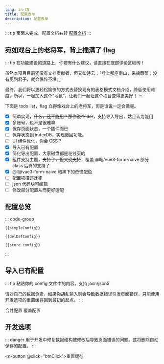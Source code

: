```yaml
---
lang: zh-CN
title: 配置表单
description: 配置表单
---
```


<script setup lang="ts">
import useConfigStore from '@store/config'
import { getDefConfig } from '@store/_config'
import { getCookieItem, difference } from '@utils'
import { ref, computed } from 'vue'
import * as naive from 'naive-ui';
import JSON5 from 'json5'
const { useMessage, useDialog } = naive;
const store = useConfigStore()

const defConfig = getDefConfig()
const delDefConfig = computed(() => store.config.map((config) => difference(config, defConfig)))
const commonConfig = delDefConfig.value.find(config => config.__common__)
const simpleConfig = computed(() => commonConfig ? delDefConfig.value.map((config) => {
  if(config.__common__) return config
  return difference(config, commonConfig)
}) : delDefConfig.value)

function getUsers(){
 if (!configJson.value) {
    message.error('虽然我知道你什么都没输入，但是我还是理你一下');
    return
  }
  console.log(configJson.value)
  try {
    const json =  JSON5.parse(configJson.value)
       const users = (Array.isArray(json) ? json : [json]).map(el => {
          if(!el.cookie){
            return
          }
         return {
          name: getCookieItem(el.cookie, 'DedeUserID'),
          remark: '导入的配置',
          config: el,
        }
        }).filter(Boolean)
        console.log(users)
        if(users.length === 0) throw new Error('fuck')
        return users
  } catch (error) {
    message.error(`你在忽悠我，导入的配置是错误的。错误信息：${error.message}`)
  }
}

function btnClick() {
  dialog.warning({
    title: '警告',
    content: '你确定？这将删除自动保存的配置，且无法恢复。',
    positiveText: '确定',
    negativeText: '不确定',
    closable: false,
    onPositiveClick: () => {
      console.log(window.localStorage.removeItem('config'))
      message.success('好吧，你赢了');
    },
  });
}

function coverBtn(){
  dialog.warning({
      title: '警告',
      content: '你确定？页面中已有的数据都会消失',
      positiveText: '确定',
      negativeText: '不确定',
      closable: false,
      onPositiveClick: () => {
      message.info('呵，你果然喜新厌旧。');
       const users = getUsers()
       if (users) {
        store.users = users
        store.curUser = store.users[0].name
        message.success('成功洗脑');
       }
      },
  });
}

function mergeBtn(){
  dialog.warning({
      title: '警告',
      content: '你确定？这只是单纯的导入你的配置，并不会合并相同帐号的数据。好比 1 + 1 = 11 而不是等于 2',
      positiveText: '确定',
      negativeText: '不确定',
      closable: false,
      onPositiveClick: () => {
        message.info('所以为啥 1 + 1 = 11 呢，你看了帐号管理就知道了');
        const users = getUsers()
         if (users) {
          store.users = [...store.users, ...users]
          store.curUser = store.users[0].name
          message.success('成功洗脑，有些配置可能是一样的，记得手动处理哦');
        }
      },
   });
}

const configJson = ref('')
const message = useMessage()
const dialog = useDialog()
</script>

::: tip
页面未完成，配置文档右转 [配置文档](/config/)
:::

## 宛如戏台上的老将军，背上插满了 flag

::: tip
在功能建设的道路上，你若有什么建议，请直接在底部评论区砸砖！

虽然本项目目前还没有文档贡献者，但又如诗云：「登上那座南山，采摘蕨菜；没有见到君子，就会憔悴不堪。」

最终，我们将以更轻松愉快的方式去替换现有的表格模式文档介绍，降低使用难度。所以，一起加入这个“地狱”，让我们一起让这个项目变得更美好！
:::

下面是 todo list，flag 立得像戏台上的老将军，但是谁说一定会做呢。

- [x] 简单实现，~~什么，还不能用？那你说个 der~~，支持导入导出，姑且认为能用
- [x] 多账号，也不是很难嘛
- [x] 保存页面状态，一个插件而已
- [ ] 保存状态到 indexDB，实现撤回功能。
- [ ] UI 组件优化，你会 CSS？
- [x] 导入已有配置
- [x] 简化导出配置，大家磁盘都是花钱买的
- [x] 组件支持主题，~~支持了，但又没支持~~，覆盖 @lljj/vue3-form-naive 部分 class 后真的支持了
- [x] @lljj/vue3-form-naive 暗黑下的奇怪配色
- [ ] 配置项描述迁移
- [ ] json 代码块可编辑
- [ ] 修改部分配置从而更好适配

## 配置总览

::: code-group

```json-vue [最简配置（推荐）]
{{simpleConfig}}
```

```json-vue [去除默认]
{{delDefConfig}}
```

```json-vue [全部配置]
{{store.config}}
```

:::

## 导入已有配置

::: tip
粘贴你的 config 文件中的内容，支持 josn/json5

请对自己的数据负责，如果你胡乱输入则会导致数据错误引发页面错误，只能使用开发选项的重置缓存回到最初的起点。
:::

<n-space vertical>

<n-input
      v-model:value="configJson"
      type="textarea"
      placeholder="粘贴你的 config 文件中的内容，支持 josn/json5"
/>

<n-space justify="end">
    <n-button type="success" @click="mergeBtn">
      合并配置
    </n-button>
    <n-button type="warning" @click="coverBtn">
      覆盖配置
    </n-button>
  </n-space>

</n-space>

## 开发选项

::: danger
用于开发中修复数据结构被修改后导致页面错误的问题。这将删除自动保存的配置。
:::

<n-button @click="btnClick">重置缓存</n-button>
